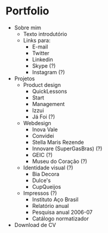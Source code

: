 # Portfolio

* Sobre mim
    * Texto introdutório
    * Links para:
        * E-mail
        * Twitter
        * Linkedin
        * Skype (?)
        * Instagram (?)
* Projetos
    * Product design
        * QuickLessons
        * Start
        * Management
        * Izzui
        * Já Foi (?)
    * Webdesign
        * Inova Vale
        * Convidei
        * Stella Maris Rezende
        * Innovare (SuperGasBras) (?)
        * GEIC (?)
        * Museu do Coração (?)
    * Identidade visual (?)
        * Bia Decora
        * Dulce's
        * CupQueijos
    * Impressos (?)
        * Instituto Aço Brasil
        * Relatório anual
        * Pesquisa anual 2006-07
        * Catálogo normatizador
* Download de CV



